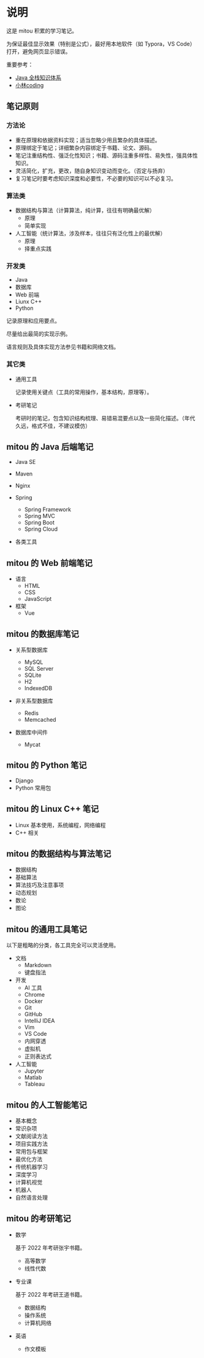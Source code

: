 # 说明

这是 mitou 积累的学习笔记。

为保证最佳显示效果（特别是公式），最好用本地软件（如 Typora，VS Code）打开，避免网页显示错误。

重要参考：

- [Java 全栈知识体系](https://pdai.tech/)
- [小林coding](https://xiaolincoding.com/)

## 笔记原则

### 方法论

- 重在原理和依据资料实现；适当忽略少用且繁杂的具体描述。
- 原理绑定于笔记；详细繁杂内容绑定于书籍、论文、源码。
- 笔记注重结构性、强泛化性知识；书籍、源码注重多样性、易失性，强具体性知识。
- 灵活简化，扩充，更改，随自身知识变动而变化。（否定与扬弃）
- 复习笔记时要考虑知识深度和必要性，不必要的知识可以不必复习。

### 算法类

- 数据结构与算法（计算算法，纯计算，往往有明确最优解）
	- 原理
	- 简单实现
- 人工智能（统计算法，涉及样本，往往只有泛化性上的最优解）
	- 原理
	- 择重点实践

### 开发类

- Java
- 数据库
- Web 前端
- Liunx C++
- Python

记录原理和应用要点。

尽量给出最简的实现示例。

语言规则及具体实现方法参见书籍和网络文档。

### 其它类

- 通用工具

	记录使用关键点（工具的常用操作，基本结构，原理等）。

- 考研笔记

	考研时的笔记，包含知识结构梳理、易错易混要点以及一些简化描述。（年代久远，格式不佳，不建议模仿）

## mitou 的 Java 后端笔记

- Java SE
- Maven
- Nginx
- Spring
	- Spring Framework
	- Spring MVC
	- Spring Boot
	- Spring Cloud

- 各类工具

## mitou 的 Web 前端笔记

- 语言
	- HTML
	- CSS
	- JavaScript
- 框架
	- Vue

## mitou 的数据库笔记

- 关系型数据库
	- MySQL
	- SQL Server
	- SQLite
	- H2
	- IndexedDB
- 非关系型数据库
  - Redis
  - Memcached

- 数据库中间件
  - Mycat

## mitou 的 Python 笔记

- Django
- Python 常用包

## mitou 的 Linux C++ 笔记

- Linux 基本使用，系统编程，网络编程
- C++ 相关

## mitou 的数据结构与算法笔记

- 数据结构
- 基础算法
- 算法技巧及注意事项
- 动态规划
- 数论
- 图论

## mitou 的通用工具笔记

以下是粗略的分类，各工具完全可以灵活使用。

- 文档
	- Markdown
	- 键盘指法
- 开发
	- AI 工具
	- Chrome
	- Docker
	- Git
	- GitHub
	- IntelliJ IDEA
	- Vim
	- VS Code
	- 内网穿透
	- 虚拟机
	- 正则表达式
- 人工智能
	- Jupyter
	- Matlab
	- Tableau

## mitou 的人工智能笔记

- 基本概念
- 常识杂项
- 文献阅读方法
- 项目实践方法
- 常用包与框架
- 最优化方法
- 传统机器学习
- 深度学习
- 计算机视觉
- 机器人
- 自然语言处理


## mitou 的考研笔记

- 数学

	基于 2022 年考研张宇书籍。

	- 高等数学
	- 线性代数

- 专业课

	基于 2022 年考研王道书籍。

	- 数据结构
	- 操作系统
	- 计算机网络

- 英语

	- 作文模板
